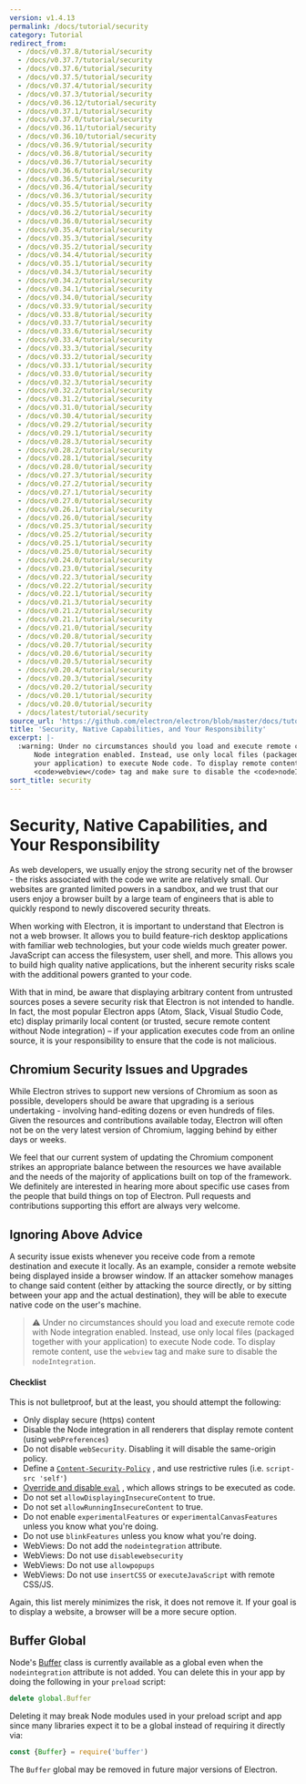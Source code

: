 ```yaml
---
version: v1.4.13
permalink: /docs/tutorial/security
category: Tutorial
redirect_from:
  - /docs/v0.37.8/tutorial/security
  - /docs/v0.37.7/tutorial/security
  - /docs/v0.37.6/tutorial/security
  - /docs/v0.37.5/tutorial/security
  - /docs/v0.37.4/tutorial/security
  - /docs/v0.37.3/tutorial/security
  - /docs/v0.36.12/tutorial/security
  - /docs/v0.37.1/tutorial/security
  - /docs/v0.37.0/tutorial/security
  - /docs/v0.36.11/tutorial/security
  - /docs/v0.36.10/tutorial/security
  - /docs/v0.36.9/tutorial/security
  - /docs/v0.36.8/tutorial/security
  - /docs/v0.36.7/tutorial/security
  - /docs/v0.36.6/tutorial/security
  - /docs/v0.36.5/tutorial/security
  - /docs/v0.36.4/tutorial/security
  - /docs/v0.36.3/tutorial/security
  - /docs/v0.35.5/tutorial/security
  - /docs/v0.36.2/tutorial/security
  - /docs/v0.36.0/tutorial/security
  - /docs/v0.35.4/tutorial/security
  - /docs/v0.35.3/tutorial/security
  - /docs/v0.35.2/tutorial/security
  - /docs/v0.34.4/tutorial/security
  - /docs/v0.35.1/tutorial/security
  - /docs/v0.34.3/tutorial/security
  - /docs/v0.34.2/tutorial/security
  - /docs/v0.34.1/tutorial/security
  - /docs/v0.34.0/tutorial/security
  - /docs/v0.33.9/tutorial/security
  - /docs/v0.33.8/tutorial/security
  - /docs/v0.33.7/tutorial/security
  - /docs/v0.33.6/tutorial/security
  - /docs/v0.33.4/tutorial/security
  - /docs/v0.33.3/tutorial/security
  - /docs/v0.33.2/tutorial/security
  - /docs/v0.33.1/tutorial/security
  - /docs/v0.33.0/tutorial/security
  - /docs/v0.32.3/tutorial/security
  - /docs/v0.32.2/tutorial/security
  - /docs/v0.31.2/tutorial/security
  - /docs/v0.31.0/tutorial/security
  - /docs/v0.30.4/tutorial/security
  - /docs/v0.29.2/tutorial/security
  - /docs/v0.29.1/tutorial/security
  - /docs/v0.28.3/tutorial/security
  - /docs/v0.28.2/tutorial/security
  - /docs/v0.28.1/tutorial/security
  - /docs/v0.28.0/tutorial/security
  - /docs/v0.27.3/tutorial/security
  - /docs/v0.27.2/tutorial/security
  - /docs/v0.27.1/tutorial/security
  - /docs/v0.27.0/tutorial/security
  - /docs/v0.26.1/tutorial/security
  - /docs/v0.26.0/tutorial/security
  - /docs/v0.25.3/tutorial/security
  - /docs/v0.25.2/tutorial/security
  - /docs/v0.25.1/tutorial/security
  - /docs/v0.25.0/tutorial/security
  - /docs/v0.24.0/tutorial/security
  - /docs/v0.23.0/tutorial/security
  - /docs/v0.22.3/tutorial/security
  - /docs/v0.22.2/tutorial/security
  - /docs/v0.22.1/tutorial/security
  - /docs/v0.21.3/tutorial/security
  - /docs/v0.21.2/tutorial/security
  - /docs/v0.21.1/tutorial/security
  - /docs/v0.21.0/tutorial/security
  - /docs/v0.20.8/tutorial/security
  - /docs/v0.20.7/tutorial/security
  - /docs/v0.20.6/tutorial/security
  - /docs/v0.20.5/tutorial/security
  - /docs/v0.20.4/tutorial/security
  - /docs/v0.20.3/tutorial/security
  - /docs/v0.20.2/tutorial/security
  - /docs/v0.20.1/tutorial/security
  - /docs/v0.20.0/tutorial/security
  - /docs/latest/tutorial/security
source_url: 'https://github.com/electron/electron/blob/master/docs/tutorial/security.md'
title: 'Security, Native Capabilities, and Your Responsibility'
excerpt: |-
  :warning: Under no circumstances should you load and execute remote code with
      Node integration enabled. Instead, use only local files (packaged together with
      your application) to execute Node code. To display remote content, use the
      <code>webview</code> tag and make sure to disable the <code>nodeIntegration</code>.
sort_title: security
---
```

# Security, Native Capabilities, and Your Responsibility

As web developers, we usually enjoy the strong security net of the browser - the risks associated with the code we write are relatively small. Our websites are granted limited powers in a sandbox, and we trust that our users enjoy a browser built by a large team of engineers that is able to quickly respond to newly discovered security threats.

When working with Electron, it is important to understand that Electron is not a web browser. It allows you to build feature-rich desktop applications with familiar web technologies, but your code wields much greater power. JavaScript can access the filesystem, user shell, and more. This allows you to build high quality native applications, but the inherent security risks scale with the additional powers granted to your code.

With that in mind, be aware that displaying arbitrary content from untrusted sources poses a severe security risk that Electron is not intended to handle. In fact, the most popular Electron apps (Atom, Slack, Visual Studio Code, etc) display primarily local content (or trusted, secure remote content without Node integration) – if your application executes code from an online source, it is your responsibility to ensure that the code is not malicious.

## Chromium Security Issues and Upgrades

While Electron strives to support new versions of Chromium as soon as possible, developers should be aware that upgrading is a serious undertaking - involving hand-editing dozens or even hundreds of files. Given the resources and contributions available today, Electron will often not be on the very latest version of Chromium, lagging behind by either days or weeks.

We feel that our current system of updating the Chromium component strikes an appropriate balance between the resources we have available and the needs of the majority of applications built on top of the framework. We definitely are interested in hearing more about specific use cases from the people that build things on top of Electron. Pull requests and contributions supporting this effort are always very welcome.

## Ignoring Above Advice

A security issue exists whenever you receive code from a remote destination and execute it locally. As an example, consider a remote website being displayed inside a browser window. If an attacker somehow manages to change said content (either by attacking the source directly, or by sitting between your app and the actual destination), they will be able to execute native code on the user's machine.

> :warning: Under no circumstances should you load and execute remote code with Node integration enabled. Instead, use only local files (packaged together with your application) to execute Node code. To display remote content, use the `webview` tag and make sure to disable the `nodeIntegration`.

#### Checklist

This is not bulletproof, but at the least, you should attempt the following:

*   Only display secure (https) content
*   Disable the Node integration in all renderers that display remote content (using `webPreferences`)
*   Do not disable `webSecurity`. Disabling it will disable the same-origin policy.
*   Define a [`Content-Security-Policy`](http://www.html5rocks.com/en/tutorials/security/content-security-policy/) , and use restrictive rules (i.e. `script-src 'self'`)
*   [Override and disable `eval`](https://github.com/nylas/N1/blob/0abc5d5defcdb057120d726b271933425b75b415/static/index.js#L6-L8) , which allows strings to be executed as code.
*   Do not set `allowDisplayingInsecureContent` to true.
*   Do not set `allowRunningInsecureContent` to true.
*   Do not enable `experimentalFeatures` or `experimentalCanvasFeatures` unless you know what you're doing.
*   Do not use `blinkFeatures` unless you know what you're doing.
*   WebViews: Do not add the `nodeintegration` attribute.
*   WebViews: Do not use `disablewebsecurity`
*   WebViews: Do not use `allowpopups`
*   WebViews: Do not use `insertCSS` or `executeJavaScript` with remote CSS/JS.

Again, this list merely minimizes the risk, it does not remove it. If your goal is to display a website, a browser will be a more secure option.

## Buffer Global

Node's [Buffer](https://nodejs.org/api/buffer.html) class is currently available as a global even when the `nodeintegration` attribute is not added. You can delete this in your app by doing the following in your `preload` script:

```js
delete global.Buffer
```

Deleting it may break Node modules used in your preload script and app since many libraries expect it to be a global instead of requiring it directly via:

```js
const {Buffer} = require('buffer')
```

The `Buffer` global may be removed in future major versions of Electron.
